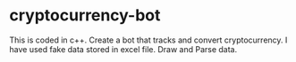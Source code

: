 # cryptocurrency-bot

This is coded in c++.
Create a bot that tracks and convert cryptocurrency.
I have used fake data stored in excel file.
Draw and Parse data.
